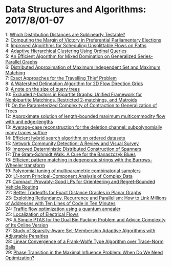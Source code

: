 # Data Structures and Algorithms: 2017/8/01-07  
1: [Which Distribution Distances are Sublinearly Testable?](https://doi.org/10.48550/arXiv.1708.00002)  
2: [Computing the Margin of Victory in Preferential Parliamentary Elections](https://doi.org/10.48550/arXiv.1708.00121)  
3: [Improved Algorithms for Scheduling Unsplittable Flows on Paths](https://doi.org/10.48550/arXiv.1708.00143)  
4: [Adaptive Hierarchical Clustering Using Ordinal Queries](https://doi.org/10.48550/arXiv.1708.00149)  
5: [An Efficient Algorithm for Mixed Domination on Generalized  Series-Parallel Graphs](https://doi.org/10.48550/arXiv.1708.00240)  
6: [Distributed Approximation of Maximum Independent Set and Maximum  Matching](https://doi.org/10.48550/arXiv.1708.00276)  
7: [Exact Approaches for the Travelling Thief Problem](https://doi.org/10.48550/arXiv.1708.00331)  
8: [A Watershed Delineation Algorithm for 2D Flow Direction Grids](https://doi.org/10.48550/arXiv.1708.00354)  
9: [A note on the size of query trees](https://doi.org/10.48550/arXiv.1708.00510)  
10: [Excluded $t$-factors in Bipartite Graphs: Unified Framework for  Nonbipartite Matchings, Restricted 2-matchings, and Matroids](https://doi.org/10.48550/arXiv.1708.00582)  
11: [On the Parameterized Complexity of Contraction to Generalization of  Trees](https://doi.org/10.48550/arXiv.1708.00622)  
12: [Approximate solution of length-bounded maximum multicommodity flow with  unit edge-lengths](https://doi.org/10.48550/arXiv.1708.00774)  
13: [Average-case reconstruction for the deletion channel: subpolynomially  many traces suffice](https://doi.org/10.48550/arXiv.1708.00854)  
14: [Efficient hybrid search algorithm on ordered datasets](https://doi.org/10.48550/arXiv.1708.00964)  
15: [Network Community Detection: A Review and Visual Survey](https://doi.org/10.48550/arXiv.1708.00977)  
16: [Improved Deterministic Distributed Construction of Spanners](https://doi.org/10.48550/arXiv.1708.01011)  
17: [The Gram-Schmidt Walk: A Cure for the Banaszczyk Blues](https://doi.org/10.48550/arXiv.1708.01079)  
18: [Efficient pattern matching in degenerate strings with the  Burrows-Wheeler transform](https://doi.org/10.48550/arXiv.1708.01130)  
19: [Polynomial tuning of multiparametric combinatorial samplers](https://doi.org/10.48550/arXiv.1708.01212)  
20: [L1-norm Principal-Component Analysis of Complex Data](https://doi.org/10.48550/arXiv.1708.01249)  
21: [Compact, Provably-Good LPs for Orienteering and Regret-Bounded Vehicle  Routing](https://doi.org/10.48550/arXiv.1708.01335)  
22: [Better Tradeoffs for Exact Distance Oracles in Planar Graphs](https://doi.org/10.48550/arXiv.1708.01386)  
23: [Exploiting Redundancy, Recurrence and Parallelism: How to Link Millions  of Addresses with Ten Lines of Code in Ten Minutes](https://doi.org/10.48550/arXiv.1708.01402)  
24: [Traffic flow optimization using a quantum annealer](https://doi.org/10.48550/arXiv.1708.01625)  
25: [Localization of Electrical Flows](https://doi.org/10.48550/arXiv.1708.01632)  
26: [A Simple PTAS for the Dual Bin Packing Problem and Advice Complexity of  Its Online Version](https://doi.org/10.48550/arXiv.1708.01657)  
27: [Study of Sparsity-Aware Set-Membership Adaptive Algorithms with  Adjustable Penalties](https://doi.org/10.48550/arXiv.1708.01696)  
28: [Linear Convergence of a Frank-Wolfe Type Algorithm over Trace-Norm Balls](https://doi.org/10.48550/arXiv.1708.02105)  
29: [Phase Transition in the Maximal Influence Problem: When Do We Need  Optimization?](https://doi.org/10.48550/arXiv.1708.02142)  